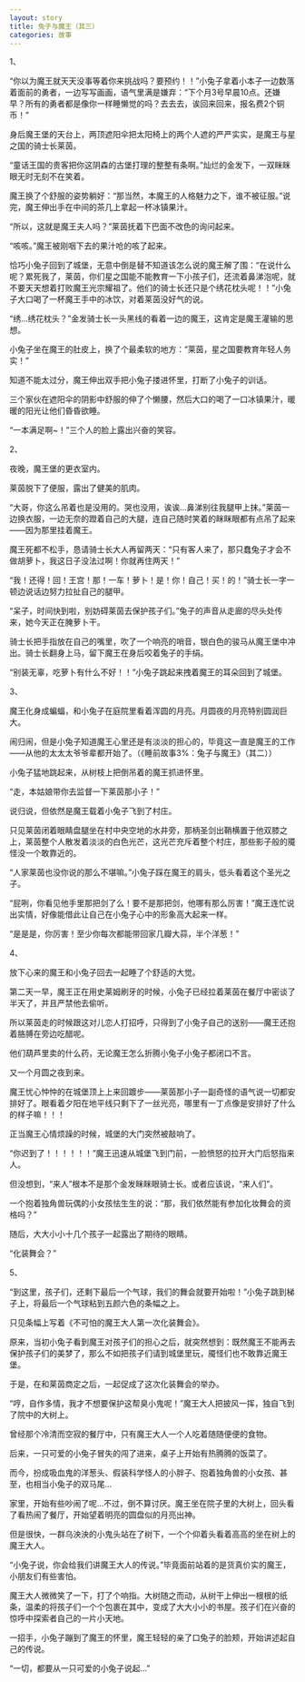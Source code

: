 ```yaml
---
layout: story
title: 兔子与魔王（其三）
categories: 故事
---
```


1、

“你以为魔王就天天没事等着你来挑战吗？要预约！！”小兔子拿着小本子一边数落着面前的勇者，一边写写画画，语气里满是嫌弃：“下个月3号早晨10点。还嫌早？所有的勇者都是像你一样睡懒觉的吗？去去去，诶回来回来，报名费2个铜币！”

身后魔王堡的天台上，两顶遮阳伞把太阳椅上的两个人遮的严严实实，是魔王与星之国的骑士长莱茵。

“童话王国的贵客把你这阴森的古堡打理的整整有条啊。”灿烂的金发下，一双眯眯眼无时无刻不在笑着。

魔王换了个舒服的姿势躺好：“那当然，本魔王的人格魅力之下，谁不被征服。”说完，魔王伸出手在中间的茶几上拿起一杯冰镇果汁。

“所以，这就是魔王夫人吗？”莱茵抚着下巴面不改色的询问起来。

“咳咳。”魔王被刚咽下去的果汁呛的咳了起来。

恰巧小兔子回到了城堡，无意中倒是替不知道该怎么说的魔王解了围：“在说什么呢？累死我了，莱茵，你们星之国能不能教育一下小孩子们，还流着鼻涕泡呢，就不要天天想着打败魔王光宗耀祖了。他们的骑士长还只是个绣花枕头呢！！”小兔子大口喝了一杯魔王手中的冰饮，对着莱茵没好气的说。

“绣...绣花枕头？”金发骑士长一头黑线的看着一边的魔王，这肯定是魔王灌输的思想。

小兔子坐在魔王的肚皮上，换了个最柔软的地方：“莱茵，星之国要教育年轻人务实！”

知道不能太过分，魔王伸出双手把小兔子搂进怀里，打断了小兔子的训话。

三个家伙在遮阳伞的阴影中舒服的伸了个懒腰，然后大口的喝了一口冰镇果汁，暖暖的阳光让他们昏昏欲睡。

“一本满足啊~！”三个人的脸上露出兴奋的笑容。



2、

夜晚，魔王堡的更衣室内。

莱茵脱下了便服，露出了健美的肌肉。

“大哥，你这么吊着也是没用的。哭也没用，诶诶...鼻涕别往我腿甲上抹。”莱茵一边换衣服，一边无奈的蹬着自己的大腿，连自己随时笑着的眯眯眼都有点吊了起来——因为那里挂着魔王。

魔王死都不松手，恳请骑士长大人再留两天：“只有客人来了，那只蠢兔子才会不做胡萝卜，我这日子没法过啊！你就再住两天！”

“我！还得！回！王宫！那！一车！萝卜！是！你！自己！买！的！”骑士长一字一顿边说话边努力拉扯自己的腿甲。

“呆子，时间快到啦，别妨碍莱茵去保护孩子们。”兔子的声音从走廊的尽头处传来，她今天正在腌萝卜干。

骑士长把手指放在自己的嘴里，吹了一个响亮的哨音，银白色的骏马从魔王堡中冲出。骑士长翻身上马，留下魔王在身后咬着兔子的手绢。

“别装无辜，吃萝卜有什么不好！！”小兔子跳起来拽着魔王的耳朵回到了城堡。



3、

魔王化身成蝙蝠，和小兔子在庭院里看着浑圆的月亮。月圆夜的月亮特别圆润巨大。

闹归闹，但是小兔子知道魔王心里还是有淡淡的担心的，毕竟这一直是魔王的工作——从他的太太太爷爷辈都开始了。（《睡前故事3%：兔子与魔王》（其二））

小兔子猛地跳起来，从树枝上把倒吊着的魔王抓进怀里。

“走，本姑娘带你去监督一下莱茵那小子！”



说归说，但依然是魔王载着小兔子飞到了村庄。

只见莱茵闭着眼睛盘腿坐在村中央空地的水井旁，那柄圣剑出鞘横置于他双膝之上，莱茵整个人散发着淡淡的白色光芒，这光芒充斥着整个村庄，那些影子般的魇怪没一个敢靠近的。

“人家莱茵也没你说的那么不堪嘛。”小兔子踩在魔王的肩头，低头看着这个圣光之子。

“屁咧，你看见他手里那把剑了么！要不是那把剑，他哪有那么厉害！”魔王连忙说出实情，好像能借此让自己在小兔子心中的形象高大起来一样。

“是是是，你厉害！至少你每次都能带回家几瓣大蒜，半个洋葱！”



4、

放下心来的魔王和小兔子回去一起睡了个舒适的大觉。

第二天一早，魔王正在用史莱姆刷牙的时候，小兔子已经拉着莱茵在餐厅中密谈了半天了，并且严禁他去偷听。

所以莱茵走的时候跟这对儿恋人打招呼，只得到了小兔子自己的送别——魔王还抱着胳膊在旁边吃醋呢。

他们葫芦里卖的什么药，无论魔王怎么折腾小兔子小兔子都闭口不言。



又一个月圆之夜到来。

魔王忧心忡忡的在城堡顶上上来回踱步——莱茵那小子一副奇怪的语气说一切都安排好了。眼看着夕阳在地平线只剩下了一丝光亮，哪里有一丁点像是安排好了什么的样子嘛！！！

正当魔王心情烦躁的时候，城堡的大门突然被敲响了。

“你迟到了！！！！！！”魔王迅速从城堡飞到门前，一脸愤怒的拉开大门后怒指来人。

但没想到，“来人”根本不是那个金发眯眯眼骑士长。或者应该说，“来人们”。

一个抱着独角兽玩偶的小女孩怯生生的说：“那，我们依然能有参加化妆舞会的资格吗？”

随后，大大小小十几个孩子一起露出了期待的眼睛。

“化装舞会？”



5、

“到这里，孩子们，还剩下最后一个气球，我们的舞会就要开始啦！”小兔子跳到梯子上，将最后一个气球粘到五颜六色的条幅之上。

只见条幅上写着《不可怕的魔王大人第一次化装舞会》。

原来，当初小兔子看到魔王对孩子们的担心之后，就突然想到：既然魔王不能再去保护孩子们的美梦了，那么不如把孩子们请到城堡里玩，魇怪们也不敢靠近魔王堡。

于是，在和莱茵商定之后，一起促成了这次化装舞会的举办。

“哼，自作多情，我才不想要保护这帮臭小鬼呢！”魔王大人把披风一挥，独自飞到了院中的大树上。



曾经那个冷清而空寂的餐厅中，只有魔王大人一个人吃着随随便便的食物。

后来，一只可爱的小兔子冒失的闯了进来，桌子上开始有热腾腾的饭菜了。

而今，扮成吸血鬼的洋葱头、假装科学怪人的小胖子、抱着独角兽的小女孩、甚至，也相当小兔子的双马尾...

家里，开始有些吵闹了呢...不过，倒不算讨厌。魔王坐在院子里的大树上，回头看了看热闹了餐厅，开始望着明亮的圆盘似的月亮出神。



但是很快，一群乌泱泱的小鬼头站在了树下，一个个仰着头看着高高的坐在树上的魔王大人。

“小兔子说，你会给我们讲魔王大人的传说。”毕竟面前站着的是货真价实的魔王，小朋友们有些害怕。

魔王大人微微笑了一下，打了个响指。大树随之而动，从树干上伸出一根根的纸条，温柔的将孩子们一个个包裹在其中，变成了大大小小的书屋。孩子们在兴奋的惊呼中探索者自己的一片小天地。

一招手，小兔子蹦到了魔王的怀里，魔王轻轻的亲了口兔子的脸颊，开始讲述起自己的传说。

“一切，都要从一只可爱的小兔子说起...”